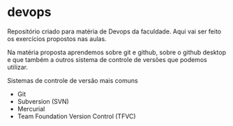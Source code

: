 # devops
Repositório criado para matéria de Devops da faculdade. Aqui vai ser feito os exercícios propostos nas aulas.

Na matéria proposta aprendemos sobre git e github, sobre o github desktop e que também a outros sistema de controle de versões que podemos utilizar.

Sistemas de controle de versão mais comuns
* Git
* Subversion (SVN)
* Mercurial
* Team Foundation Version Control (TFVC)

